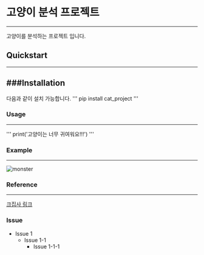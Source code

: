 # 고양이 분석 프로젝트
--------
고양이를 분석하는 프로젝트 입니다.
## Quickstart
---------
###Installation
----------
다음과 같이 설치 가능합니다.
'''
pip install cat_project
'''
### Usage
-----------
'''
print('고양이는 너무 귀여워요!!!')
'''
### Example
-----------
![monster](https://as2.ftcdn.net/v2/jpg/01/65/58/85/1000_F_165588537_vup8rys1dkqVkqECoYRcyMOKT7X4DOGy.jpg)
### Reference
-----------
[크집사 링크](https://www.youtube.com/channel/UCkuA_gDjISfGgbdp02BUwyQ)
### Issue
* Issue 1
  * Issue 1-1
    * Issue 1-1-1
